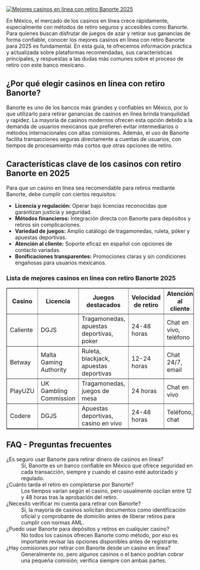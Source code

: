 [![Mejores casinos en línea con retiro Banorte 2025](https://123-caf.pages.dev/gitsignup.png)](https://vrmoo.ru/Bt82HjjY)

<p>En México, el mercado de los casinos en línea crece rápidamente, especialmente con métodos de retiro seguros y accesibles como Banorte. Para quienes buscan disfrutar de juegos de azar y retirar sus ganancias de forma confiable, conocer los mejores casinos en línea con retiro Banorte para 2025 es fundamental. En esta guía, te ofrecemos información práctica y actualizada sobre plataformas recomendadas, sus características principales, y respuestas a las dudas más comunes sobre el proceso de retiro con este banco mexicano.</p>  <h2>¿Por qué elegir casinos en línea con retiro Banorte?</h2> <p>Banorte es uno de los bancos más grandes y confiables en México, por lo que utilizarlo para retirar ganancias de casinos en línea brinda tranquilidad y rapidez. La mayoría de casinos modernos ofrecen esta opción debido a la demanda de usuarios mexicanos que prefieren evitar intermediarios o métodos internacionales con altas comisiones. Además, el uso de Banorte facilita transacciones seguras directamente a cuentas de usuarios, con tiempos de procesamiento más cortos que otras opciones de retiro.</p>  <h2>Características clave de los casinos con retiro Banorte en 2025</h2> <p>Para que un casino en línea sea recomendable para retiros mediante Banorte, debe cumplir con ciertos requisitos:</p> <ul>   <li><strong>Licencia y regulación:</strong> Operar bajo licencias reconocidas que garantizan justicia y seguridad.</li>   <li><strong>Métodos financieros:</strong> Integración directa con Banorte para depósitos y retiros sin complicaciones.</li>   <li><strong>Variedad de juegos:</strong> Amplio catálogo de tragamonedas, ruleta, póker y apuestas deportivas.</li>   <li><strong>Atención al cliente:</strong> Soporte eficaz en español con opciones de contacto variadas.</li>   <li><strong>Bonificaciones transparentes:</strong> Promociones claras y sin condiciones engañosas para usuarios mexicanos.</li> </ul>  <h3>Lista de mejores casinos en línea con retiro Banorte 2025</h3> <table border="1" cellspacing="0" cellpadding="5">   <thead>     <tr>       <th>Casino</th>       <th>Licencia</th>       <th>Juegos destacados</th>       <th>Velocidad de retiro</th>       <th>Atención al cliente</th>     </tr>   </thead>   <tbody>     <tr>       <td>Caliente</td>       <td>DGJS</td>       <td>Tragamonedas, apuestas deportivas, poker</td>       <td>24-48 horas</td>       <td>Chat en vivo, teléfono</td>     </tr>     <tr>       <td>Betway</td>       <td>Malta Gaming Authority</td>       <td>Ruleta, blackjack, apuestas deportivas</td>       <td>12-24 horas</td>       <td>Chat 24/7, email</td>     </tr>     <tr>       <td>PlayUZU</td>       <td>UK Gambling Commission</td>       <td>Tragamonedas, juegos de mesa</td>       <td>24 horas</td>       <td>Chat en vivo</td>     </tr>     <tr>       <td>Codere</td>       <td>DGJS</td>       <td>Apuestas deportivas, casino en vivo</td>       <td>24-48 horas</td>       <td>Teléfono, chat</td>     </tr>   </tbody> </table>  <h2>FAQ - Preguntas frecuentes</h2> <dl>   <dt>¿Es seguro usar Banorte para retirar dinero de casinos en línea?</dt>   <dd>Sí, Banorte es un banco confiable en México que ofrece seguridad en cada transacción, siempre y cuando el casino esté autorizado y regulado.</dd>    <dt>¿Cuánto tarda el retiro en completarse por Banorte?</dt>   <dd>Los tiempos varían según el casino, pero usualmente oscilan entre 12 y 48 horas tras la aprobación del retiro.</dd>    <dt>¿Necesito verificar mi cuenta para retirar con Banorte?</dt>   <dd>Sí, la mayoría de casinos solicitan documentos como identificación oficial y comprobante de domicilio antes de liberar retiros para cumplir con normas AML.</dd>    <dt>¿Puedo usar Banorte para depósitos y retiros en cualquier casino?</dt>   <dd>No todos los casinos ofrecen Banorte como método, por eso es importante revisar las opciones disponibles antes de registrarte.</dd>    <dt>¿Hay comisiones por retirar con Banorte desde un casino en línea?</dt>   <dd>Generalmente no, pero algunos casinos o el banco podrían cobrar una pequeña comisión; verifica siempre con ambas partes.</dd> </dl>